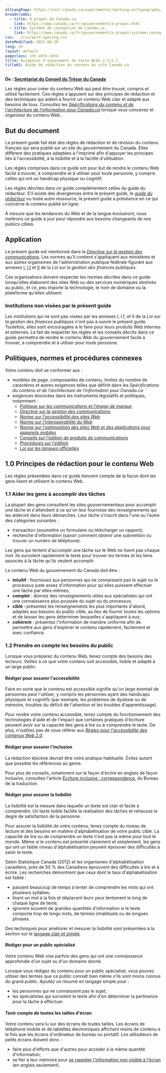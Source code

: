 ```yaml
---
altLangPage: https://test.canada.ca/experimental/working-on/typography/word-spacing.html
breadcrumbs:
  - title: À propos de Canada.ca
    link: https://www.canada.ca/fr/gouvernement/a-propos.html
  - title: Système de conception de Canada.ca
    link: https://www.canada.ca/fr/gouvernement/a-propos/systeme-conception.html
css: ../css/word-spacing.css
dateModified: 2021-06-29
lang: en
layout: default
pageclass: cnt-wdth-lmtd
title: Exigences d'espacement de texte WCAG 2.1/2.2
titleH1: Guide de rédaction du contenu du site Canada.ca
---
```

**De&nbsp;: [Secrétariat du Conseil du Trésor du Canada](https://www.canada.ca/fr/secretariat-conseil-tresor.html)**

Les règles pour créer du contenu Web qui peut être trouvé, compris et utilisé facilement. Ces règles s'appuient sur des principes de rédaction et des techniques qui aident à fournir un contenu Web clair et adapté aux besoins de tous. Consultez les [_Spécifications du contenu et de l'architecture de l'information pour Canada.ca_](https://www.canada.ca/fr/secretariat-conseil-tresor/services/communications-gouvernementales/specifications-contenu-architecture-information-canada.html) lorsque vous concevez et organisez du contenu Web.

## But du document

Le présent guide fait état des règles de rédaction et de révision du contenu français qui sera publié sur un site du gouvernement du Canada. Elles diffèrent des pratiques adaptées à l'imprimé afin d'appuyer les principes liés à l'accessibilité, à la lisibilité et à la facilité d'utilisation.

Les règles comprises dans ce guide ont pour but de rendre le contenu Web facile à trouver, à comprendre et à utiliser pour toute personne, y compris celles qui ont un handicap physique ou cognitif.

Les règles décrites dans ce guide complémentent celles du guide du rédacteur. S'il existe des divergences entre le présent guide, le [_guide du rédacteur_](http://www.btb.termiumplus.gc.ca/tpv2guides/guides/redac/index-fra.html?lang=fra) ou toute autre ressource, le présent guide a préséance en ce qui concerne le contenu publié en ligne.

À mesure que les tendances du Web et de la langue évolueront, nous mettrons ce guide à jour pour répondre aux besoins changeants de nos publics cibles.

## Application

Le présent guide est mentionné dans la [_Directive sur la gestion des communications_](https://www.tbs-sct.gc.ca/pol/doc-fra.aspx?id=30682). Les normes qu'il contient s'appliquent aux ministères et aux autres organismes de l'administration publique fédérale figurant aux annexes [I](https://laws-lois.justice.gc.ca/fra/lois/F-11/page-30.html), [I.1](https://laws-lois.justice.gc.ca/fra/lois/F-11/page-31.html) et [II](https://laws-lois.justice.gc.ca/fra/lois/F-11/page-32.html) de la _Loi sur la gestion des finances publiques_.

Ces organisations doivent respecter les normes décrites dans ce guide lorsqu'elles élaborent des sites Web ou des services numériques destinés au public, et ce, peu importe la technologie, le nom de domaine ou la plateforme qu'elles utilisent.

### Institutions non visées par le présent guide
Les institutions qui ne sont pas visées par les annexes I, I.1, et II de la _Loi sur la gestion des finances publiques_ n'ont pas à suivre le présent guide. Toutefois, elles sont encouragées à le faire pour leurs produits Web internes et externes. Le fait de respecter les règles et les conseils décrits dans ce guide permettra de rendre le contenu Web du gouvernement facile à trouver, à comprendre et à utiliser pour toute personne.

## Politiques, normes et procédures connexes
Votre contenu doit se conformer aux&nbsp;:

* modèles de page, composantes de contenu, limites du nombre de caractères et autres exigences telles que définit dans les _Spécifications du contenu et de l'architecture de l'information pour Canada.ca_
* exigences énoncées dans les instruments législatifs et politiques, notamment&nbsp;:
  * [_Politique sur les communications et l'image de marque_](#)
  * [_Directive sur la gestion des communications_](#)
  * [_Norme sur l'accessibilité des sites Web_](#)
  * [_Norme sur l'interopérabilité du Web_](#)
  * [_Norme sur l'optimisation des sites Web et des applications pour appareils mobiles_](#)
  * [_Conseils sur l'édition de produits de communications_](#)
  * [_Procédures sur l'édition_](#)
  * [_Loi sur les langues officielles_](#)

## 1.0 Principes de rédaction pour le contenu Web

Les règles présentées dans ce guide tiennent compte de la façon dont les gens lisent et utilisent le contenu Web.

### 1.1 Aider les gens à accomplir des tâches

La plupart des gens consultent les sites gouvernementaux pour accomplir une tâche et s'attendent à ce qu'on leur fournisse des renseignements qui les aideront dans leurs démarches. Leur tâche s'inscrit dans l'une ou l'autre des catégories suivantes&nbsp;:

* transaction (soumettre un formulaire ou télécharger un rapport);
* recherche d'information (savoir comment obtenir une subvention ou trouver un numéro de téléphone).

Les gens qui tentent d'accomplir une tâche sur le Web ne lisent pas chaque mot. Ils survolent rapidement le texte pour trouver les termes et les liens associés à la tâche qu'ils veulent accomplir.

Le contenu Web du gouvernement du Canada doit être&nbsp;:

* **intuitif**&nbsp;: fournissez aux personnes qui ne connaissent pas le sujet ou le processus juste assez d'information pour qu'elles puissent effectuer une tâche par elles-mêmes;
* **complet**&nbsp;: donnez des renseignements utiles aux spécialistes qui ont une connaissance plus poussée du sujet ou du processus;
* **ciblé**&nbsp;: présentez les renseignements les plus importants d'abord, adaptés aux besoins du public cible, au lieu de fournir toutes les options et de laisser les gens déterminer lesquelles s'appliquent à eux;
* **cohérent**&nbsp;: présentez l'information de manière uniforme afin de permettre aux gens d'explorer le contenu rapidement, facilement et avec confiance.

### 1.2 Prendre en compte les besoins du public

Lorsque vous préparez du contenu Web, tenez compte des besoins des lecteurs.  Veillez à ce que votre contenu soit accessible, lisible et adapté à un large public.

#### Rédiger pour assurer l'accessibilité
Faire en sorte que le contenu est accessible signifie qu'un large éventail de personnes peut l'utiliser, y compris les personnes ayant des handicaps physiques et cognitifs (par exemple, les problèmes de dyslexie ou de mémoire, troubles du déficit de l'attention et les troubles d'apprentissage).

Pour rendre votre contenu accessible, tenez compte du fonctionnement des technologies d'aide et de l'impact que certaines pratiques d'écriture peuvent avoir sur la capacité des gens à lire ou à comprendre le texte. De plus, n'oubliez pas de vous référer aux [_Règles pour l'accessibilité des contenus Web 2.0_](http://www.w3.org/Translations/WCAG20-fr/).

#### Rédiger pour assurer l'inclusion
La rédaction épicène devrait être votre pratique habituelle. Évitez autant que possible les références au genre.

Pour plus de conseils, notamment sur la façon d'écrire en anglais de façon inclusive, consultez l'article [Écriture inclusive&nbsp;: correspondance](https://www.btb.termiumplus.gc.ca/tpv2guides/guides/clefsfp/index-eng.html?lang=eng&lettr=indx_catlog_e&page=9CljS-UkLxu8.html#zz9CljS-UkLxu8), du Bureau de la traduction.

#### Rédiger pour assurer la lisibilité
La lisibilité est la mesure dans laquelle un texte est clair et facile à comprendre. Un texte lisible facilite la réalisation des tâches et rehausse le degré de satisfaction de la personne.

Pour assurer la lisibilité de votre contenu, tenez compte du niveau de lecture et des besoins en matière d'alphabétisation de votre public cible. La capacité de lire ou de comprendre un texte n'est pas la même pour tout le monde. Même si le contenu est présenté clairement et simplement, les gens qui ont un faible niveau d'alphabétisation peuvent éprouver des difficultés à saisir le texte.

Selon Statistique Canada (2012) et les organismes d'alphabétisation canadiens, près de 50 % des Canadiens éprouvent des difficultés à lire et à écrire. Les recherches démontrent que ceux dont le taux d'alphabétisation est faible&nbsp;:

* passent beaucoup de temps à tenter de comprendre les mots qui ont plusieurs syllabes;
* lisent un mot à la fois et déplacent leurs yeux lentement le long de chaque ligne de texte;
* ignorent souvent de grandes quantités d'information si le texte comporte trop de longs mots, de termes inhabituels ou de longues phrases.

Des techniques pour améliorer et mesurer la lisibilité sont présentées à la section sur le [langage clair et simple](#toc6).

#### Rédiger pour un public spécialisé
Votre contenu Web vise parfois des gens qui ont une connaissance approfondie d'un sujet ou d'un domaine donné.

Lorsque vous rédigez du contenu pour un public spécialisé, vous pouvez utiliser des termes que ce public connaît bien même s'ils sont moins connus du grand public. Ajoutez un résumé en langage simple pour&nbsp;:

* les personnes qui ne connaissent pas le sujet;
* les spécialistes qui survolent le texte afin d'en déterminer la pertinence pour la tâche à effectuer.

#### Tenir compte de toutes les tailles d'écran
Votre contenu sera lu sur des écrans de toutes tailles. Les écrans de téléphone mobile et de tablettes électroniques affichent moins de contenu à la fois que les écrans d'ordinateur de bureau ou portatif. Les utilisateurs de petits écrans doivent donc&nbsp;:

* faire plus d'efforts que d'autres pour accéder à la même quantité d'information;
* se fier à leur mémoire pour [se rappeler l'information non visible à l'écran](https://www.nngroup.com/articles/mobile-ux/) (en anglais seulement).